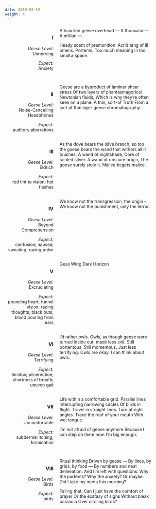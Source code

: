 ```yaml
---
date: 2019-08-19
weight: 4
---
```



<style>
.row {
    display: block;
    vertical-align: top;
}
.col-md-4 {
    width: 30%;
    display: inline-block;
    vertical-align: top;
    padding: 0.5rem;
}
.text-right {
    text-align: right;
}
.col-md-8 {
    width: 60%;
    display: inline-block;
    vertical-align: top;
    padding: 0.5rem;
}
@media only screen and (max-width: 500px) {
    .col-md-4, .col-md-8 {
        width: 100%;
        display: block;
    }
}
</style>

<div class="row">
    <div class="col-md-4 text-right">
    <h3>I</h3>
    <p><em>Geese Level:</em><br />
    Unnerving</p>
    <p><em>Expect:</em><br />
    Anxiety</p>
    </div>
    <div class="col-md-8 verse">
A hundred geese overhead —
    A thousand —
        A million —

Heady scent of premonition.
Acrid tang of ill omens.
Portents.
Too much meaning
    In too small a space.
    </div>
</div>

<div class="row">
    <div class="col-md-4 text-right">
    <h3>II</h3>
    <p><em>Geese Level:</em><br />
    Noise-Cancelling Headphones</p>
    <p><em>Expect:</em><br />
    auditory aberrations</p>
    </div>
    <div class="col-md-8 verse">
Geese are a byproduct of laminar shear stress
    Of two layers of phantasmagorical
        Newtonian fluids,
    Which is why they’re often seen on a plane.
A thin, sort-of Truth
    From a sort of thin layer
        geese chromatography.
    </div>
</div>

<div class="row">
    <div class="col-md-4 text-right">
    <h3>III</h3>
    <p><em>Geese Level:</em><br />
    Eldrich</p>
    <p><em>Expect:</em><br />
    red tint to vision; hot flashes</p>
    </div>
    <div class="col-md-8 verse">
As the dove bears the olive branch,
    so too the goose bears the wand
        that withers all it touches.
A wand of nightshade,
    Core of tainted silver.
A wand of obscure origin,
    The goose surely stole it.
Malice begets malice.
    </div>
</div>

<div class="row">
    <div class="col-md-4 text-right">
    <h3>IV</h3>
    <p><em>Geese Level:</em><br />
    Beyond Comprehension</p>
    <p><em>Expect:</em><br />
    confusion; nausea; sweating; racing pulse</p>
    </div>
    <div class="col-md-8 verse">
We know not the transgression,
    the origin -
We know not the punishment,
    only the terror.
    </div>
</div>

<div class="row">
    <div class="col-md-4 text-right">
    <h3>V</h3>
    <p><em>Geese Level:</em><br />
    Excruciating</p>
    <p><em>Expect:</em><br />
    pounding heart; tunnel vision; racing thoughts; black outs;
blood pouring from ears</p>
    </div>
    <div class="col-md-8 verse">
Geas
    Wing
        Dark
            Horizon
    </div>
</div>

<div class="row">
    <div class="col-md-4 text-right">
    <h3>VI</h3>
    <p><em>Geese Level:</em><br />
    Terrifying</p>
    <p><em>Expect:</em><br />
    tinnitus; piloerection; shortness of breath; uneven gait</p>
    </div>
    <div class="col-md-8 verse">
I’d rather owls.
Owls, as though geese were turned inside out,
    made less evil.
Still portentous,
    Still momentous,
    Just less terrifying.
Owls are okay.
I can think about owls.
    </div>
</div>

<div class="row">
    <div class="col-md-4 text-right">
    <h3>VII</h3>
    <p><em>Geese Level:</em><br />
    Uncomfortable</p>
    <p><em>Expect:</em><br />
    subdermal itching; formication</p>
    </div>
    <div class="col-md-8 verse">
Life within a comfortable grid.
Parallel lines
    Interrupting narrowing circles
    Of birds in flight.
Travel in straight lines.
Turn at right angles.
Trace the roof of your mouth
    With wet tongue.

I’m not afraid of geese anymore
    Because I can step on them now.
I’m big enough.
    </div>
</div>

<div class="row">
    <div class="col-md-4 text-right">
    <h3>VIII</h3>
    <p><em>Geese Level:</em><br />
    Birds</p>
    <p><em>Expect:</em><br />
    birds</p>
    </div>
    <div class="col-md-8 verse">
Ritual thinking
    Driven by geese —
    By lines, by grids, by food —
    By numbers and neat delineation.
And I’m left with questions:
    Why the portents?
    Why the anxiety?
Or maybe:
    Did I take my meds this morning?

Failing that,
    Can I just have the comfort of prayer
    Or the ecstasy of signs
        Without bleak paranoia
        Over circling birds?
    </div>
</div>
